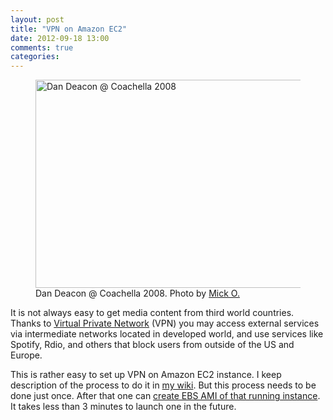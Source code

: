 ```yaml
---
layout: post
title: "VPN on Amazon EC2"
date: 2012-09-18 13:00
comments: true
categories: 
---
```


<figure>
<a href="http://www.flickr.com/photos/emayoh/2442998312/" title="Dan Deacon @ Coachella 2008 by Redfishingboat (Mick O), on Flickr">
<img src="http://dudarev.com/i/dan-deacon-coachella-2008-500-333.jpg" width="500" height="333" alt="Dan Deacon @ Coachella 2008">
</a>
<figcaption>
Dan Deacon @ Coachella 2008. Photo by <a href="http://www.flickr.com/photos/emayoh/">Mick O.</a>
</figcaption>
</figure>

It is not always easy to get media content from third world countries. 
Thanks to [Virtual Private Network][] (VPN) you may access external services via intermediate networks located in developed world,
and use services like Spotify, Rdio, and others that block users from outside of the US and Europe.

<!--more-->

This is rather easy to set up  VPN on Amazon EC2 instance. 
I keep description of the process to do it in [my wiki][]. But this process needs to be done just once.
After that one can [create EBS AMI of that running instance][].
It takes less than 3 minutes to launch one in the future.

[Virtual Private Network]: http://en.wikipedia.org/wiki/Virtual_private_network
[my wiki]: http://dudarev.com/wiki/Amazon-web-services.html
[create EBS AMI of that running instance]: http://webkist.wordpress.com/2010/03/16/creating-an-amazon-ec2-ebs-ami-from-a-running-instance/
